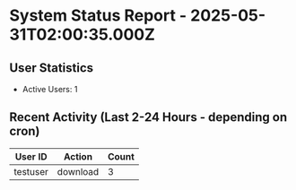 # System Status Report - 2025-05-31T02:00:35.000Z

## User Statistics
- Active Users: 1

## Recent Activity (Last 2-24 Hours - depending on cron)
| User ID | Action | Count |
|---------|--------|-------|
| testuser | download | 3 |

